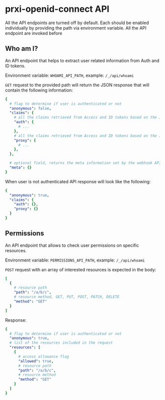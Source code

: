 # prxi-openid-connect API

All the API endpoints are turned off by default. Each should be enabled individually by providing the path via environment variable.
All the API endpoint are invoked before

## Who am I?

An API endpoint that helps to extract user related information from Auth and ID tokens.

Environment variable: `WHOAMI_API_PATH`, example: `/_/api/whoami`

`GET` request to the provided path will return the JSON response that will contain the following information:

```yaml
{
  # flag to determine if user is authenticated or not
  "anonymous": false,
  "claims": {
    # all the claims retrieved from Access and ID tokens based on the JWT_AUTH_CLAIM_PATHS configuration
    "auth": {
      # ...
    },
    # all the claims retrieved from Access and ID tokens based on the JWT_PROXY_CLAIM_PATHS configuration
    "proxy": {
      # ...
    },
  },

  # optional field, returns the meta information set by the webhook API upon the login action
  "meta": {}
}
```

When user is not authenticated API response will look like the following:

```yaml
{
  "anonymous": true,
  "claims": {
    "auth": {},
    "proxy": {}
  }
}
```

## Permissions

An API endpoint that allows to check user permissions on specific resources.

Environment variable: `PERMISSIONS_API_PATH`, example: `/_/api/whoami`

`POST` request with an array of interested resources is expected in the body:

```yaml
[
  {
    # resource path
    "path": "/a/b/c",
    # resource method, GET, PUT, POST, PATCH, DELETE
    "method": "GET"
  }
]
```

Response:

```yaml
{
  # flag to determine if user is authenticated or not
  "anonymous": true,
  # list of the resources included in the request
  "resources": [
    {
      # access allowance flag
      "allowed": true,
      # resource path
      "path": "/a/b/c",
      # resource method
      "method": "GET"
    }
  ]
}
```
